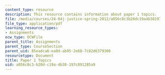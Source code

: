 ```yaml
---
content_type: resource
description: This resource contains information about paper 1 topics.
file: /media/courses/24-04j-justice-spring-2012/a056c8c3b20dc19a4b38197c891285a9_MIT24_04JS12_paper1.pdf
file_type: application/pdf
learning_resource_types:
- Assignments
ocw_type: OCWFile
parent_title: Assignments
parent_type: CourseSection
parent_uid: 85eadca6-ea0d-ab95-2e68-7c82d6379300
resourcetype: Document
title: Paper 1 Topics
uid: a056c8c3-b20d-c19a-4b38-197c891285a9
---
```

